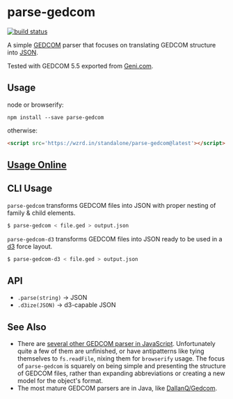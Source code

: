 # parse-gedcom

[![build status](https://secure.travis-ci.org/tmcw/parse-gedcom.png)](http://travis-ci.org/tmcw/parse-gedcom)

A simple [GEDCOM](http://en.wikipedia.org/wiki/GEDCOM) parser that
focuses on translating GEDCOM structure into [JSON](http://www.json.org/).

Tested with GEDCOM 5.5 exported from [Geni.com](http://www.geni.com/).

## Usage

node or browserify:

    npm install --save parse-gedcom

otherwise:

```html
<script src='https://wzrd.in/standalone/parse-gedcom@latest'></script>
```

## [Usage Online](http://macwright.org/parse-gedcom/live/)

## CLI Usage

`parse-gedcom` transforms GEDCOM files into JSON with proper nesting of
family & child elements.

```sh
$ parse-gedcom < file.ged > output.json
```

`parse-gedcom-d3` transforms GEDCOM files into JSON ready to be used in
a [d3](http://d3js.org/) force layout.

```sh
$ parse-gedcom-d3 < file.ged > output.json
```

## API

* `.parse(string)` -> JSON
* `.d3ize(JSON)` -> d3-capable JSON

## See Also

* There are [several other GEDCOM parser in JavaScript](https://www.npmjs.com/search?q=gedcom).
  Unfortunately quite a few of them are unfinished, or have antipatterns like
  tying themselves to `fs.readFile`, nixing them for `browserify` usage. The focus
  of `parse-gedcom` is squarely on being simple and presenting the structure
  of GEDCOM files, rather than expanding abbreviations or creating a new
  model for the object's format.
* The most mature GEDCOM parsers are in Java, like [DallanQ/Gedcom](https://github.com/DallanQ/Gedcom).
